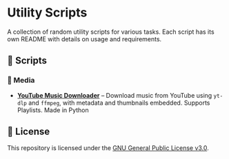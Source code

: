 # Utility Scripts

A collection of random utility scripts for various tasks. Each script has its own README with details on usage and requirements.

## 📂 Scripts

### 🎵 Media
- **[YouTube Music Downloader](yt-downloader/)** – Download music from YouTube using `yt-dlp` and `ffmpeg`, with metadata and thumbnails embedded. Supports Playlists. Made in Python


## 📜 License
This repository is licensed under the [GNU General Public License v3.0](https://github.com/aspect22/UtilityScripts/blob/main/LICENSE).
